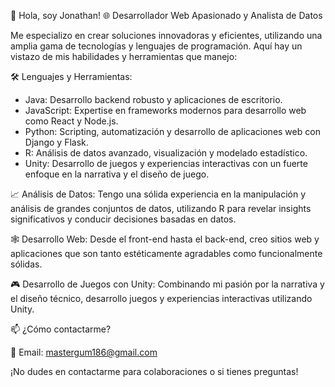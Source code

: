 👋 Hola, soy Jonathan!
🌐 Desarrollador Web Apasionado y Analista de Datos

Me especializo en crear soluciones innovadoras y eficientes, utilizando una amplia gama de tecnologías y lenguajes de programación. Aquí hay un vistazo de mis habilidades y herramientas que manejo:

🛠 Lenguajes y Herramientas:
  - Java: Desarrollo backend robusto y aplicaciones de escritorio.
  - JavaScript: Expertise en frameworks modernos para desarrollo web como React y Node.js.
  - Python: Scripting, automatización y desarrollo de aplicaciones web con Django y Flask.
  - R: Análisis de datos avanzado, visualización y modelado estadístico.
  - Unity: Desarrollo de juegos y experiencias interactivas con un fuerte enfoque en la narrativa y el diseño de juego.
    
📈 Análisis de Datos:
Tengo una sólida experiencia en la manipulación y análisis de grandes conjuntos de datos, utilizando R para revelar insights significativos y conducir decisiones basadas en datos.

🕸️ Desarrollo Web:
Desde el front-end hasta el back-end, creo sitios web y aplicaciones que son tanto estéticamente agradables como funcionalmente sólidas.

🎮 Desarrollo de Juegos con Unity:
Combinando mi pasión por la narrativa y el diseño técnico, desarrollo juegos y experiencias interactivas utilizando Unity.

📫 ¿Cómo contactarme?

📧 Email: mastergum186@gmail.com

¡No dudes en contactarme para colaboraciones o si tienes preguntas!
